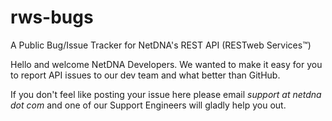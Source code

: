 rws-bugs
========

A Public Bug/Issue Tracker for NetDNA's REST API (RESTweb Services™)

Hello and welcome NetDNA Developers.  We wanted to make it easy for you to report API issues to our dev team 
and what better than GitHub.

If you don't feel like posting your issue here please email *support at netdna dot com* and one of our Support Engineers
will gladly help you out.